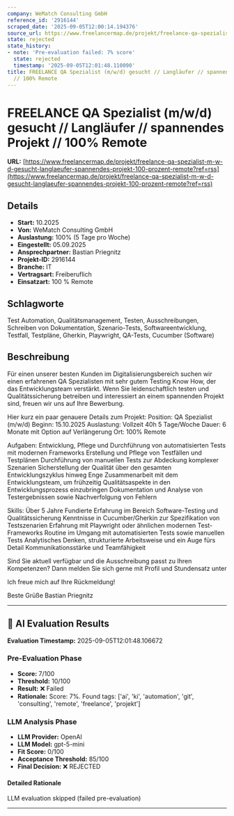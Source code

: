 ```yaml
---
company: WeMatch Consulting GmbH
reference_id: '2916144'
scraped_date: '2025-09-05T12:00:14.194376'
source_url: https://www.freelancermap.de/projekt/freelance-qa-spezialist-m-w-d-gesucht-langlaeufer-spannendes-projekt-100-prozent-remote?ref=rss
state: rejected
state_history:
- note: 'Pre-evaluation failed: 7% score'
  state: rejected
  timestamp: '2025-09-05T12:01:48.110090'
title: FREELANCE QA Spezialist (m/w/d) gesucht // Langläufer // spannendes Projekt
  // 100% Remote
---
```



# FREELANCE QA Spezialist (m/w/d) gesucht // Langläufer // spannendes Projekt // 100% Remote
**URL:** [https://www.freelancermap.de/projekt/freelance-qa-spezialist-m-w-d-gesucht-langlaeufer-spannendes-projekt-100-prozent-remote?ref=rss](https://www.freelancermap.de/projekt/freelance-qa-spezialist-m-w-d-gesucht-langlaeufer-spannendes-projekt-100-prozent-remote?ref=rss)
## Details
- **Start:** 10.2025
- **Von:** WeMatch Consulting GmbH
- **Auslastung:** 100% (5 Tage pro Woche)
- **Eingestellt:** 05.09.2025
- **Ansprechpartner:** Bastian Priegnitz
- **Projekt-ID:** 2916144
- **Branche:** IT
- **Vertragsart:** Freiberuflich
- **Einsatzart:** 100
                                                % Remote

## Schlagworte
Test Automation, Qualitätsmanagement, Testen, Ausschreibungen, Schreiben von Dokumentation, Szenario-Tests, Softwareentwicklung, Testfall, Testpläne, Gherkin, Playwright, QA-Tests, Cucumber (Software)

## Beschreibung
Für einen unserer besten Kunden im Digitalisierungsbereich suchen wir einen erfahrenen QA Spezialisten mit sehr gutem Testing Know How, der das Entwicklungsteam verstärkt. Wenn Sie leidenschaftlich testen und Qualitätssicherung betreiben und interessiert an einem spannenden Projekt sind, freuen wir uns auf Ihre Bewerbung.

Hier kurz ein paar genauere Details zum Projekt:
Position: QA Spezialist (m/w/d)
Beginn: 15.10.2025
Auslastung: Vollzeit 40h 5 Tage/Woche
Dauer: 6 Monate mit Option auf Verlängerung
Ort: 100% Remote

Aufgaben:
Entwicklung, Pflege und Durchführung von automatisierten Tests mit modernen Frameworks
Erstellung und Pflege von Testfällen und Testplänen
Durchführung von manuellen Tests zur
Abdeckung komplexer Szenarien Sicherstellung der Qualität über den gesamten Entwicklungszyklus hinweg Enge Zusammenarbeit mit dem Entwicklungsteam, um frühzeitig Qualitätsaspekte in den Entwicklungsprozess einzubringen Dokumentation und Analyse von Testergebnissen sowie Nachverfolgung von Fehlern

Skills:
Über 5 Jahre Fundierte Erfahrung im Bereich Software-Testing und Qualitätssicherung
Kenntnisse in Cucumber/Gherkin zur Spezifikation von Testszenarien Erfahrung mit Playwright oder ähnlichen modernen Test-Frameworks
Routine im Umgang mit automatisierten Tests sowie manuellen Tests
Analytisches Denken, strukturierte Arbeitsweise und ein Auge fürs Detail
Kommunikationsstärke und Teamfähigkeit

Sind Sie aktuell verfügbar und die Ausschreibung passt zu Ihren Kompetenzen?
Dann melden Sie sich gerne mit Profil und Stundensatz unter

Ich freue mich auf Ihre Rückmeldung!

Beste Grüße
Bastian Priegnitz

---

## 🤖 AI Evaluation Results

**Evaluation Timestamp:** 2025-09-05T12:01:48.106672

### Pre-Evaluation Phase
- **Score:** 7/100
- **Threshold:** 10/100
- **Result:** ❌ Failed
- **Rationale:** Score: 7%. Found tags: ['ai', 'ki', 'automation', 'git', 'consulting', 'remote', 'freelance', 'projekt']

### LLM Analysis Phase
- **LLM Provider:** OpenAI
- **LLM Model:** gpt-5-mini
- **Fit Score:** 0/100
- **Acceptance Threshold:** 85/100
- **Final Decision:** ❌ REJECTED

#### Detailed Rationale
LLM evaluation skipped (failed pre-evaluation)

---
